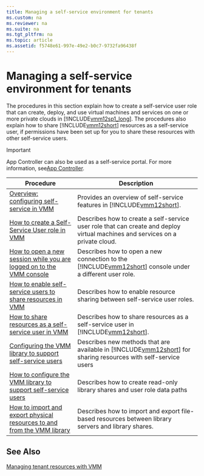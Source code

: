 ```yaml
---
title: Managing a self-service environment for tenants
ms.custom: na
ms.reviewer: na
ms.suite: na
ms.tgt_pltfrm: na
ms.topic: article
ms.assetid: f5748e61-997e-49e2-b0c7-9732fa96438f
---
```

# Managing a self-service environment for tenants
The procedures in this section explain how to create a self\-service user role that can create, deploy, and use virtual machines and services on one or more private clouds in [!INCLUDE[vmm12sp1_long](./Token/vmm12sp1_long_md.md)]. The procedures also explain how to share [!INCLUDE[vmm12short](./Token/vmm12short_md.md)] resources as a self\-service user, if permissions have been set up for you to share these resources with other self\-service users.

> [!IMPORTANT]
> App Controller can also be used as a self\-service portal. For more information, see[App Controller](http://technet.microsoft.com/library/hh546834.aspx).

|Procedure|Description|
|-------------|---------------|
|[Overview: configuring self-service in VMM](./Overview--configuring-self-service-in-VMM.md)|Provides an overview of self\-service features in [!INCLUDE[vmm12short](./Token/vmm12short_md.md)].|
|[How to create a Self-Service User role in VMM](./How-to-create-a-Self-Service-User-role-in-VMM.md)|Describes how to create a self\-service user role that can create and deploy virtual machines and services on a private cloud.|
|[How to open a new session while you are logged on to the VMM console](./How-to-open-a-new-session-while-you-are-logged-on-to-the-VMM-console.md)|Describes how to open a new connection to the [!INCLUDE[vmm12short](./Token/vmm12short_md.md)] console under a different user role.|
|[How to enable self-service users to share resources in VMM](./How-to-enable-self-service-users-to-share-resources-in-VMM.md)|Describes how to enable resource sharing between self\-service user roles.|
|[How to share resources as a self-service user in VMM](./How-to-share-resources-as-a-self-service-user-in-VMM.md)|Describes how to share resources as a self\-service user in [!INCLUDE[vmm12short](./Token/vmm12short_md.md)].|
|[Configuring the VMM library to support self-service users](./Configuring-the-VMM-library-to-support-self-service-users.md)|Describes new methods that are available in [!INCLUDE[vmm12short](./Token/vmm12short_md.md)] for sharing resources with self\-service users|
|[How to configure the VMM library to support self-service users](./How-to-configure-the-VMM-library-to-support-self-service-users.md)|Describes how to create read\-only library shares and user role data paths|
|[How to import and export physical resources to and from the VMM library](./How-to-import-and-export-physical-resources-to-and-from-the-VMM-library.md)|Describes how to import and export file\-based resources between library servers and library shares.|

## See Also
[Managing tenant resources with VMM](./Managing-tenant-resources-with-VMM.md)


